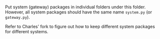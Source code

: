 Put system (gateway) packages in individual folders under this folder. However, 
all system packages should have the same name `system.py` (or `gateway.py`).

Refer to Charles' fork to figure out how to keep different system packages for
different systems.
